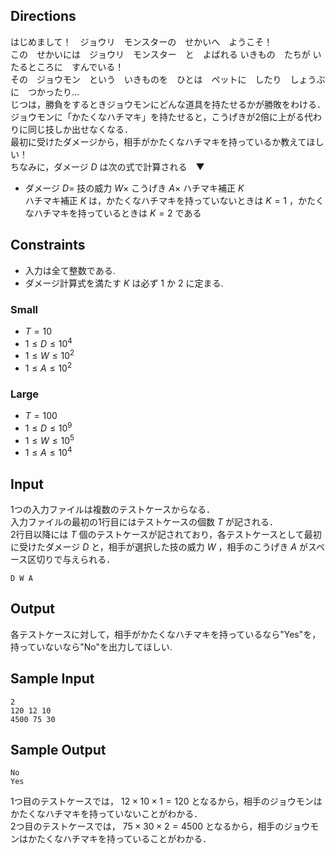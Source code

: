 ## Directions

はじめまして！　ジョウリ　モンスターの　せかいへ　ようこそ！  
この　せかいには　ジョウリ　モンスター　と　よばれる  いきもの　たちが いたるところに　すんでいる！  
その　ジョウモン　という　いきものを　ひとは　ペットに　したり　しょうぶに　つかったり…  
じつは，勝負をするときジョウモンにどんな道具を持たせるかが勝敗をわける．  
ジョウモンに「かたくなハチマキ」を持たせると，こうげきが2倍に上がる代わりに同じ技しか出せなくなる．  
最初に受けたダメージから，相手がかたくなハチマキを持っているか教えてほしい！  
ちなみに，ダメージ $D$ は次の式で計算される　▼  
- ダメージ $D =$ 技の威力 $W \times$ こうげき $A \times$ ハチマキ補正 $K$   
ハチマキ補正 $K$ は，かたくなハチマキを持っていないときは $K=1$ ，かたくなハチマキを持っているときは $K=2$ である

## Constraints
- 入力は全て整数である.  
- ダメージ計算式を満たす $K$ は必ず $1$ か $2$ に定まる.  
### Small
- $T = 10$
- $1 \leq D \leq 10^4$
- $1 \leq W \leq 10^2$
- $1 \leq A \leq 10^2$
### Large
- $T = 100$
- $1 \leq D \leq 10^9$
- $1 \leq W \leq 10^5$
- $1 \leq A \leq 10^4$

## Input
1つの入力ファイルは複数のテストケースからなる．  
入力ファイルの最初の1行目にはテストケースの個数 $T$ が記される．  
2行目以降には $T$ 個のテストケースが記されており，各テストケースとして最初に受けたダメージ $D$ と，相手が選択した技の威力 $W$ ，相手のこうげき $A$ がスペース区切りで与えられる．  
```
D W A
```

## Output

各テストケースに対して，相手がかたくなハチマキを持っているなら"Yes"を，持っていないなら"No"を出力してほしい.

## Sample Input
```
2
120 12 10
4500 75 30
```
## Sample Output
```
No
Yes
```

1つ目のテストケースでは， $12 \times 10 \times 1 = 120$ となるから，相手のジョウモンはかたくなハチマキを持っていないことがわかる．  
2つ目のテストケースでは， $75 \times 30 \times 2 = 4500$ となるから，相手のジョウモンはかたくなハチマキを持っていることがわかる．  
